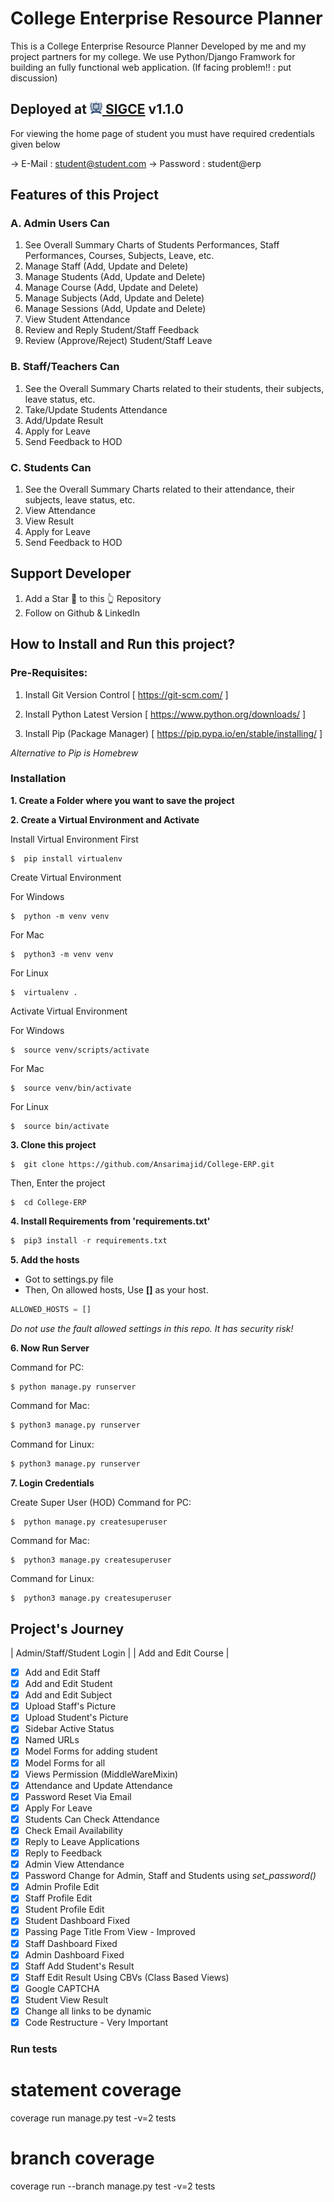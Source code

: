 # College Enterprise Resource Planner

This is a College Enterprise Resource Planner Developed by me and my project partners for my college.
We use Python/Django Framwork for building an fully functional web application. (If facing problem!! : put discussion)

## Deployed at <a href="https://syncx.pythonanywhere.com" target="_blank" rel="SIGCE"><img src="media/SIGCE.png" width="20" height="20" alt="SIGCE" /><span> SIGCE</span></a> v1.1.0

For viewing the home page of student you must have required credentials given below

-> E-Mail : student@student.com
-> Password : student@erp

## Features of this Project

### A. Admin Users Can

1. See Overall Summary Charts of Students Performances, Staff Performances, Courses, Subjects, Leave, etc.
2. Manage Staff (Add, Update and Delete)
3. Manage Students (Add, Update and Delete)
4. Manage Course (Add, Update and Delete)
5. Manage Subjects (Add, Update and Delete)
6. Manage Sessions (Add, Update and Delete)
7. View Student Attendance
8. Review and Reply Student/Staff Feedback
9. Review (Approve/Reject) Student/Staff Leave

### B. Staff/Teachers Can

1. See the Overall Summary Charts related to their students, their subjects, leave status, etc.
2. Take/Update Students Attendance
3. Add/Update Result
4. Apply for Leave
5. Send Feedback to HOD

### C. Students Can

1. See the Overall Summary Charts related to their attendance, their subjects, leave status, etc.
2. View Attendance
3. View Result
4. Apply for Leave
5. Send Feedback to HOD

## Support Developer

1. Add a Star 🌟 to this 👆 Repository
2. Follow on Github & LinkedIn

## How to Install and Run this project?

### Pre-Requisites:

1. Install Git Version Control
   [ https://git-scm.com/ ]

2. Install Python Latest Version
   [ https://www.python.org/downloads/ ]

3. Install Pip (Package Manager)
   [ https://pip.pypa.io/en/stable/installing/ ]

_Alternative to Pip is Homebrew_

### Installation

**1. Create a Folder where you want to save the project**

**2. Create a Virtual Environment and Activate**

Install Virtual Environment First

```
$  pip install virtualenv
```

Create Virtual Environment

For Windows

```
$  python -m venv venv
```

For Mac

```
$  python3 -m venv venv
```

For Linux

```
$  virtualenv .
```

Activate Virtual Environment

For Windows

```
$  source venv/scripts/activate
```

For Mac

```
$  source venv/bin/activate
```

For Linux

```
$  source bin/activate
```

**3. Clone this project**

```
$  git clone https://github.com/Ansarimajid/College-ERP.git
```

Then, Enter the project

```
$  cd College-ERP
```

**4. Install Requirements from 'requirements.txt'**

```python
$  pip3 install -r requirements.txt
```

**5. Add the hosts**

- Got to settings.py file
- Then, On allowed hosts, Use **[]** as your host.

```python
ALLOWED_HOSTS = []
```

_Do not use the fault allowed settings in this repo. It has security risk!_

**6. Now Run Server**

Command for PC:

```python
$ python manage.py runserver
```

Command for Mac:

```python
$ python3 manage.py runserver
```

Command for Linux:

```python
$ python3 manage.py runserver
```

**7. Login Credentials**

Create Super User (HOD)
Command for PC:

```
$  python manage.py createsuperuser
```

Command for Mac:

```
$  python3 manage.py createsuperuser
```

Command for Linux:

```
$  python3 manage.py createsuperuser
```

## Project's Journey

| Admin/Staff/Student Login |
| Add and Edit Course |

- [x] Add and Edit Staff
- [x] Add and Edit Student
- [x] Add and Edit Subject
- [x] Upload Staff's Picture
- [x] Upload Student's Picture
- [x] Sidebar Active Status
- [x] Named URLs
- [x] Model Forms for adding student
- [x] Model Forms for all
- [x] Views Permission (MiddleWareMixin)
- [x] Attendance and Update Attendance
- [x] Password Reset Via Email
- [x] Apply For Leave
- [x] Students Can Check Attendance
- [x] Check Email Availability
- [x] Reply to Leave Applications
- [x] Reply to Feedback
- [x] Admin View Attendance
- [x] Password Change for Admin, Staff and Students using _set_password()_
- [x] Admin Profile Edit
- [x] Staff Profile Edit
- [x] Student Profile Edit
- [x] Student Dashboard Fixed
- [x] Passing Page Title From View - Improved
- [x] Staff Dashboard Fixed
- [x] Admin Dashboard Fixed
- [x] Staff Add Student's Result
- [x] Staff Edit Result Using CBVs (Class Based Views)
- [x] Google CAPTCHA
- [x] Student View Result
- [x] Change all links to be dynamic
- [x] Code Restructure - Very Important

### Run tests

# statement coverage

coverage run manage.py test -v=2 tests

# branch coverage

coverage run --branch manage.py test -v=2 tests

